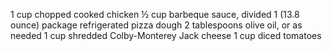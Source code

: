 1 cup chopped cooked chicken
½ cup barbeque sauce, divided
1 (13.8 ounce) package refrigerated pizza dough
2 tablespoons olive oil, or as needed
1 cup shredded Colby-Monterey Jack cheese
1 cup diced tomatoes